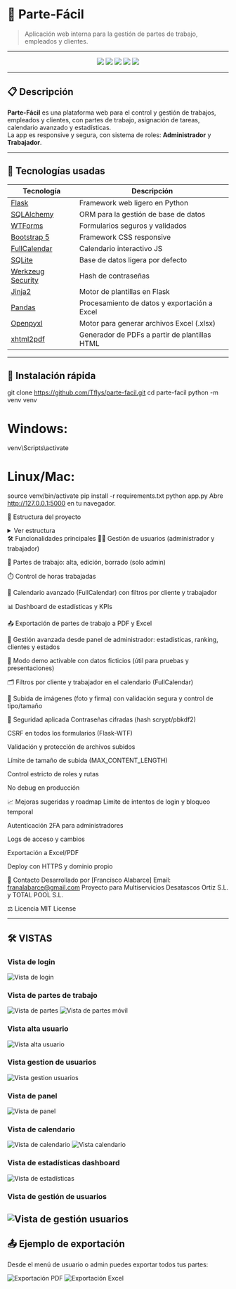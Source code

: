 # 🚰 Parte-Fácil

> Aplicación web interna para la gestión de partes de trabajo, empleados y clientes.

---

<p align="center">
  <img src="https://img.shields.io/badge/Flask-%23000.svg?style=for-the-badge&logo=flask&logoColor=white"/>
  <img src="https://img.shields.io/badge/Python-3670A0?style=for-the-badge&logo=python&logoColor=ffdd54"/>
  <img src="https://img.shields.io/badge/Bootstrap-563D7C?style=for-the-badge&logo=bootstrap&logoColor=white"/>
  <img src="https://img.shields.io/badge/SQLite-07405E?style=for-the-badge&logo=sqlite&logoColor=white"/>
  <img src="https://img.shields.io/badge/FullCalendar-3a85ff?style=for-the-badge&logo=fullcalendar&logoColor=white"/>
</p>

---

## 📋 Descripción

**Parte-Fácil** es una plataforma web para el control y gestión de trabajos, empleados y clientes, con partes de trabajo, asignación de tareas, calendario avanzado y estadísticas.  
La app es responsive y segura, con sistema de roles: **Administrador** y **Trabajador**.

---

## 🚀 Tecnologías usadas

| Tecnología    | Descripción                          |
| ------------- | ------------------------------------ |
| [Flask](https://flask.palletsprojects.com/)         | Framework web ligero en Python |
| [SQLAlchemy](https://www.sqlalchemy.org/)           | ORM para la gestión de base de datos |
| [WTForms](https://wtforms.readthedocs.io/)          | Formularios seguros y validados |
| [Bootstrap 5](https://getbootstrap.com/)            | Framework CSS responsive        |
| [FullCalendar](https://fullcalendar.io/)            | Calendario interactivo JS       |
| [SQLite](https://www.sqlite.org/)                   | Base de datos ligera por defecto |
| [Werkzeug Security](https://werkzeug.palletsprojects.com/) | Hash de contraseñas |
| [Jinja2](https://jinja.palletsprojects.com/)        | Motor de plantillas en Flask    |
| [Pandas](https://pandas.pydata.org/)                  | Procesamiento de datos y exportación a Excel |
| [Openpyxl](https://openpyxl.readthedocs.io/)          | Motor para generar archivos Excel (.xlsx) |
| [xhtml2pdf](https://xhtml2pdf.readthedocs.io/)        | Generador de PDFs a partir de plantillas HTML |

---

## 🏁 Instalación rápida


git clone https://github.com/Tflys/parte-facil.git
cd parte-facil
python -m venv venv
# Windows:
venv\Scripts\activate
# Linux/Mac:
source venv/bin/activate
pip install -r requirements.txt
python app.py
Abre http://127.0.0.1:5000 en tu navegador.

📂 Estructura del proyecto
<details>
  <summary>Ver estructura</summary>

  <pre>

multiservicios-ortiz/
├── app.py
├── forms.py
├── models.py
├── requirements.txt
├── /instance/
│     └── multiservicios.db
├── /static/
│     ├── css/
│     │     ├── styles.css
│     │     └── ...
│     ├── js/
│     │     ├── scripts.js
│     │     └── ...
│     ├── images/
│     │     ├── favicon.ico
│     │     └── ...
│     └── uploads/
├── /templates/
│     ├── base.html
│     ├── navbar.html
│     ├── footer.html
│     ├── dashboard.html
│     └── ...
└── README.md

  </pre>
</details>
🛠️ Funcionalidades principales
🧑‍💼 Gestión de usuarios (administrador y trabajador)

📝 Partes de trabajo: alta, edición, borrado (solo admin)

⏱️ Control de horas trabajadas

📆 Calendario avanzado (FullCalendar) con filtros por cliente y trabajador

📊 Dashboard de estadísticas y KPIs

📤 Exportación de partes de trabajo a PDF y Excel

📂 Gestión avanzada desde panel de administrador: estadísticas, ranking, clientes y estados

🧠 Modo demo activable con datos ficticios (útil para pruebas y presentaciones)

🗂️ Filtros por cliente y trabajador en el calendario (FullCalendar)

📎 Subida de imágenes (foto y firma) con validación segura y control de tipo/tamaño

🔐 Seguridad aplicada
Contraseñas cifradas (hash scrypt/pbkdf2)

CSRF en todos los formularios (Flask-WTF)

Validación y protección de archivos subidos

Límite de tamaño de subida (MAX_CONTENT_LENGTH)

Control estricto de roles y rutas

No debug en producción

📈 Mejoras sugeridas y roadmap
 Límite de intentos de login y bloqueo temporal

 Autenticación 2FA para administradores

 Logs de acceso y cambios

 Exportación a Excel/PDF

 Deploy con HTTPS y dominio propio

📧 Contacto
Desarrollado por [Francisco Alabarce]
Email: franalabarce@gmail.com
Proyecto para Multiservicios Desatascos Ortiz S.L. y TOTAL POOL S.L.

⚖️ Licencia
MIT License


---
## 🛠️ VISTAS

### Vista de login
![Vista de login](static/images/login.png)
### Vista de partes de trabajo
![Vista de partes](static/images/alta_parte_desktop.jpg)
![Vista de partes móvil](static/images/vista_moviltablet.jpg)
### Vista alta usuario
![Vista alta usuario](static/images/alta_usuario.png)
### Vista gestion de usuarios
![Vista gestion usuarios](static/images/gestion_usuarios.png)
### Vista de panel
![Vista de panel](static/images/vista_panel.png)
### Vista de calendario
![Vista de calendario](static/images/vista_calendario.png)
![Vista calendario](static/images/calendar.png)
### Vista de estadísticas dashboard
![Vista de estadísticas](static/images/dashboard.png)
### Vista de gestión de usuarios
![Vista de gestión usuarios](static/images/gestion_usuarios.png)
---

## 📤 Ejemplo de exportación

Desde el menú de usuario o admin puedes exportar todos tus partes:

![Exportación PDF](static/images/export_pdf.png)
![Exportación Excel](static/images/export_excel.png)

